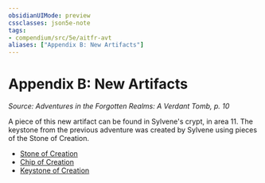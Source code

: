 ```yaml
---
obsidianUIMode: preview
cssclasses: json5e-note
tags:
- compendium/src/5e/aitfr-avt
aliases: ["Appendix B: New Artifacts"]
---
```

# Appendix B: New Artifacts
*Source: Adventures in the Forgotten Realms: A Verdant Tomb, p. 10* 

A piece of this new artifact can be found in Sylvene's crypt, in area 11. The keystone from the previous adventure was created by Sylvene using pieces of the Stone of Creation.

- [Stone of Creation](Mechanics/items/stone-of-creation-aitfr-avt.md)  
- [Chip of Creation](Mechanics/items/chip-of-creation-aitfr-avt.md)  
- [Keystone of Creation](Mechanics/items/keystone-of-creation-aitfr-avt.md)